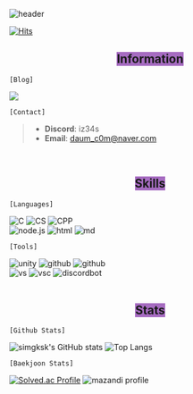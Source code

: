 ![header](https://capsule-render.vercel.app/api?type=Venom&color=auto&height=300&section=header&text=Hello&fontSize=90&animation=fadeIn&fontAlignY=38&desc=I'm%20Hana%20Sim&descAlignY=51&descAlign=62)

[![Hits](https://hits.seeyoufarm.com/api/count/incr/badge.svg?url=https%3A%2F%2Fgithub.com%2Fsimgksk%2Fhit-counter&count_bg=%23A763F7&title_bg=%236A5C8E&icon=&icon_color=%23000000&title=hits&edge_flat=false)](https://hits.seeyoufarm.com)

## <div align="center"><span style = 'background-color: #a66cc1'>Information</span></div>

``` [Blog] ```

<a href="https://s-1-m.tistory.com/"><img src="https://img.shields.io/badge/tistory-000000?style=for-the-badge&logo=tistory&logoColor=white"></a>

```[Contact]```
> - **Discord**: iz34s
> - **Email**: daum_c0m@naver.com

<br>

## </div><div align="center"><span style = 'background-color: #a66cc1'>Skills</span></div>

``` [Languages] ```

![C](https://img.shields.io/badge/C-00599C?style=for-the-badge&logo=c&logoColor=white)
![CS](https://img.shields.io/badge/C%23-239120?style=for-the-badge&logo=c-sharp&logoColor=white)
![CPP](https://img.shields.io/badge/C%2B%2B-00599C?style=for-the-badge&logo=c%2B%2B&logoColor=white)
<br>
![node.js](https://img.shields.io/badge/Node.js-43853D?style=for-the-badge&logo=node.js&logoColor=white)
![html](https://img.shields.io/badge/HTML-239120?style=for-the-badge&logo=html5&logoColor=white)
![md](https://img.shields.io/badge/Markdown-000000?style=for-the-badge&logo=markdown&logoColor=white)

``` [Tools] ```

![unity](https://img.shields.io/badge/Unity-100000?style=for-the-badge&logo=unity&logoColor=white)
![github](https://img.shields.io/badge/GitHub-100000?style=for-the-badge&logo=github&logoColor=white)
![github](https://img.shields.io/badge/GitHub%20Desktop-100000?style=for-the-badge&logo=github&logoColor=purple)
<br>
![vs](https://img.shields.io/badge/Visual_Studio-5C2D91?style=for-the-badge&logo=visual%20studio&logoColor=white)
![vsc](https://img.shields.io/badge/Visual_Studio_Code-0078D4?style=for-the-badge&logo=visual%20studio%20code&logoColor=white)
![discordbot](https://img.shields.io/badge/Discord%20Bot-5865F2?style=for-the-badge&logo=discord&logoColor=white)
<br>
<br>


## </div><div align="center"><span style = 'background-color: #a66cc1'>Stats</span></div>
``` [Github Stats] ```

 ![simgksk's GitHub stats](https://github-readme-stats.vercel.app/api?username=simgksk&theme=dracula&show_icons=true)
 ![Top Langs](https://github-readme-stats.vercel.app/api/top-langs/?username=simgksk&layout=compact)

``` [Baekjoon Stats] ```

 [![Solved.ac Profile](http://mazassumnida.wtf/api/v2/generate_badge?boj=iz3)](https://solved.ac/iz3/)
 ![mazandi profile](http://mazandi.herokuapp.com/api?handle=iz3&theme=dark)
